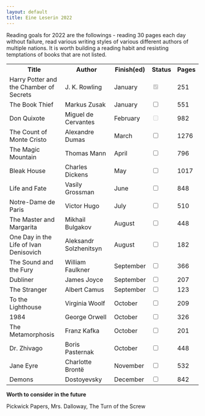 ```yaml
---
layout: default
title: Eine Leserin 2022
---
```


<!-- https://www.sliderrevolution.com/resources/css-checkbox/ -->

Reading goals for 2022 are the followings - reading 30 pages each day without failure,
read various writing styles of various different authors of multiple nations. It is worth
building a reading habit and resisting temptations of books that are not listed.

<table id="myTable">
  <tr class="header">
    <th style="width:40%;">Title</th>
    <th style="width:40%;">Author</th>
    <th style="width:10%;">Finish(ed)</th>
    <th style="width:5%;">Status</th>
    <th style="width:5%;">Pages</th>
  </tr>
  <tr>
    <td>Harry Potter and the Chamber of Secrets</td>
    <td>J. K. Rowling</td>
    <td>January</td>
    <td><input type="checkbox" checked="true" disabled="true"/></td>
    <td>251</td>
  </tr>
  <!--<tr class="ongoing">
    <td>Swann's Way</td>
    <td>Marcel Proust</td>
    <td>January</td>
    <td><input type="checkbox" disabled="true" /></td>
  </tr>-->
  <tr class="ongoing">
    <td>The Book Thief</td>
    <td>Markus Zusak</td>
    <td>January</td>
    <td><input type="checkbox" /></td>
    <td>551</td>
  </tr>
  <tr>
    <td>Don Quixote</td>
    <td>Miguel de Cervantes</td>
    <td>February</td>
    <td><input type="checkbox" disabled="true" /></td>
    <td>982</td>
  </tr>
  <tr>
    <td>The Count of Monte Cristo</td>
    <td>Alexandre Dumas</td>
    <td>March</td>
    <td><input type="checkbox"/></td>
    <td>1276</td>
  </tr>
  <tr>
    <td>The Magic Mountain</td>
    <td>Thomas Mann</td>
    <td>April</td>
    <td><input type="checkbox"/></td>
    <td>796</td>
  </tr>
  <tr>
    <td>Bleak House</td>
    <td>Charles Dickens</td>
    <td>May</td>
    <td><input type="checkbox"/></td>
    <td>1017</td>
  </tr>
  <tr>
    <td>Life and Fate</td>
    <td>Vasily Grossman</td>
    <td>June</td>
    <td><input type="checkbox"/></td>
    <td>848</td>
  </tr>
  <tr>
    <td>Notre-Dame de Paris</td>
    <td>Victor Hugo</td>
    <td>July</td>
    <td><input type="checkbox"/></td>
    <td>510</td>
  </tr>
  <tr>
    <td>The Master and Margarita</td>
    <td>Mikhail Bulgakov</td>
    <td>August</td>
    <td><input type="checkbox"/></td>
    <td>448</td>
  </tr>
  <tr>
    <td>One Day in the Life of Ivan Denisovich</td>
    <td>Aleksandr Solzhenitsyn</td>
    <td>August</td>
    <td><input type="checkbox"/></td>
    <td>182</td>
  </tr>
  <tr>
    <td>The Sound and the Fury</td>
    <td>William Faulkner</td>
    <td>September</td>
    <td><input type="checkbox"/></td>
    <td>366</td>
  </tr>
  <tr>
    <td>Dubliner</td>
    <td>James Joyce</td>
    <td>September</td>
    <td><input type="checkbox"/></td>
    <td>207</td>
  </tr>
  <tr>
    <td>The Stranger</td>
    <td>Albert Camus</td>
    <td>September</td>
    <td><input type="checkbox"/></td>
    <td>123</td>
  </tr>
  <tr>
    <td>To the Lighthouse</td>
    <td>Virginia Woolf</td>
    <td>October</td>
    <td><input type="checkbox" /></td>
    <td>209</td>
  </tr>
  <tr>
    <td>1984</td>
    <td>George Orwell</td>
    <td>October</td>
    <td><input type="checkbox" /></td>
    <td>326</td>
  </tr>
  <tr>
    <td>The Metamorphosis</td>
    <td>Franz Kafka</td>
    <td>October</td>
    <td><input type="checkbox"/></td>
    <td>201</td>
  </tr>
  <!--<tr>
    <td>The Trial</td>
    <td>Franz Kafka</td>
    <td>September</td>
    <td><input type="checkbox"/></td>
    <td>255</td>
    <td>eBook</td>
  </tr>
  <tr>
    <td>The Castle</td>
    <td>Franz Kafka</td>
    <td>September</td>
    <td><input type="checkbox"/></td>
    <td>316</td>
    <td>eBook</td>
  </tr>-->
  <tr>
    <td>Dr. Zhivago</td>
    <td>Boris Pasternak</td>
    <td>October</td>
    <td><input type="checkbox"/></td>
    <td>448</td>
  </tr>
  <tr>
    <td>Jane Eyre</td>
    <td>Charlotte Brontë</td>
    <td>November</td>
    <td><input type="checkbox"/></td>
    <td>532</td>
  </tr>
  <tr>
    <td>Demons</td>
    <td>Dostoyevsky</td>
    <td>December</td>
    <td><input type="checkbox"/></td>
    <td>842</td>
  </tr>
</table>

**Worth to consider in the future**

Pickwick Papers, Mrs. Dalloway, The Turn of the Screw
